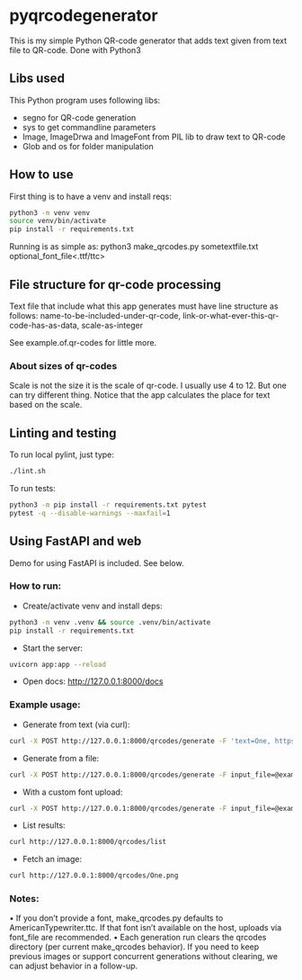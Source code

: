 # pyqrcodegenerator
This is my simple Python QR-code generator that adds text given from text file to QR-code. Done with Python3

## Libs used
This Python program uses following libs:
* segno for QR-code generation
* sys to get commandline parameters
* Image, ImageDrwa and ImageFont from PIL lib to draw text to QR-code
* Glob and os for folder manipulation

## How to use
First thing is to have a venv and install reqs:
```bash
python3 -m venv venv
source venv/bin/activate
pip install -r requirements.txt
```

Running is as simple as: python3 make_qrcodes.py sometextfile.txt optional_font_file<.ttf/ttc>

## File structure for qr-code processing
Text file that include what this app generates must have line structure as follows:
name-to-be-included-under-qr-code, link-or-what-ever-this-qr-code-has-as-data, scale-as-integer

See example.of.qr-codes for little more.

### About sizes of qr-codes
Scale is not the size it is the scale of qr-code. I usually use 4 to 12. But one can try different thing. Notice that the app calculates the place for text based on the scale.

## Linting and testing
To run local pylint, just type:
```bash
./lint.sh
```

To run tests:
```bash
python3 -m pip install -r requirements.txt pytest
pytest -q --disable-warnings --maxfail=1
```

## Using FastAPI and web
Demo for using FastAPI is included. See below.

### How to run:
*  Create/activate venv and install deps:
```bash
python3 -m venv .venv && source .venv/bin/activate
pip install -r requirements.txt
```
*  Start the server:
```bash
uvicorn app:app --reload
```
*  Open docs: http://127.0.0.1:8000/docs

### Example usage:
*  Generate from text (via curl):
```bash
curl -X POST http://127.0.0.1:8000/qrcodes/generate -F 'text=One, https://example.com, 4\nTwo, data-two'
```
*  Generate from a file:
```bash
curl -X POST http://127.0.0.1:8000/qrcodes/generate -F input_file=@example.of.qr-codes
```
*  With a custom font upload:
```bash
curl -X POST http://127.0.0.1:8000/qrcodes/generate -F input_file=@example.of.qr-codes -F font_file=@YourFont.ttf
```
*  List results:
```bash
curl http://127.0.0.1:8000/qrcodes/list
```
*  Fetch an image:
```bash
curl http://127.0.0.1:8000/qrcodes/One.png
```

### Notes:
•  If you don’t provide a font, make_qrcodes.py defaults to AmericanTypewriter.ttc. If that font isn’t available on the host, uploads via font_file are recommended.
•  Each generation run clears the qrcodes directory (per current make_qrcodes behavior). If you need to keep previous images or support concurrent generations without clearing, we can adjust behavior in a follow-up.
